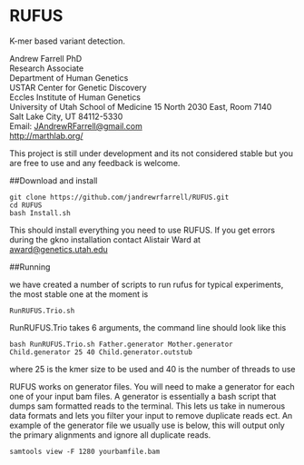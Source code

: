RUFUS
=====

K-mer based variant detection. 

Andrew Farrell PhD               
Research Associate          
Department of Human Genetics              
USTAR Center for Genetic Discovery   
Eccles Institute of Human Genetics   
University of Utah School of Medicine​
15 North 2030 East, Room 7140         
Salt Lake City, UT 84112-5330        
Email: JAndrewRFarrell@gmail.com         
http://marthlab.org/

This project is still under development and its not considered stable but you are free to use and any feedback is welcome. 

##Download and install
```
git clone https://github.com/jandrewrfarrell/RUFUS.git   
cd RUFUS
bash Install.sh
```
This should install everything you need to use RUFUS.  If you get errors during the gkno installation contact Alistair Ward at award@genetics.utah.edu

##Running 

we have created a number of scripts to run rufus for typical experiments, the most stable one at the moment is 
 
```
RunRUFUS.Trio.sh
```

RunRUFUS.Trio takes 6 arguments, the command line should look like this 

```
bash RunRUFUS.Trio.sh Father.generator Mother.generator Child.generator 25 40 Child.generator.outstub
```
where 25 is the kmer size to be used and 40 is the number of threads to use 

RUFUS works on generator files.  You will need to make a generator for each one of your input bam files.  A generator is essentially a bash script that dumps sam formatted reads to the terminal.  This lets us take in numerous data formats and lets you filter your input to remove duplicate reads ect.  An example of the generator file we usually use is below, this will output only the primary alignments and ignore all duplicate reads.

```
samtools view -F 1280 yourbamfile.bam
```

